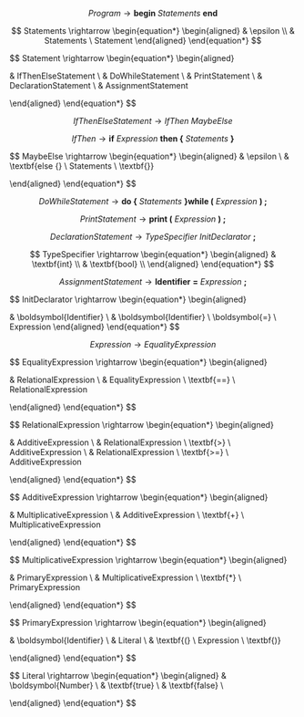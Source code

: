 $$ Program \rightarrow \textbf{begin} \ Statements \ \textbf{end}  $$

$$ Statements \rightarrow \begin{equation*} \begin{aligned}
& \epsilon \\
& Statements \  Statement
\end{aligned} \end{equation*}
$$

$$ Statement \rightarrow \begin{equation*} \begin{aligned}

& IfThenElseStatement \\
& DoWhileStatement \\
& PrintStatement \\
& DeclarationStatement \\
& AssignmentStatement

\end{aligned} \end{equation*}
$$

$$ IfThenElseStatement \rightarrow IfThen \ MaybeElse $$

$$ IfThen \rightarrow \textbf{if} \ Expression \ \textbf{then \{} \ Statements \ \textbf{\}} $$

$$ MaybeElse \rightarrow \begin{equation*} \begin{aligned}
& \epsilon \\
& \textbf{else \{} \ Statements \ \textbf{\}}

\end{aligned} \end{equation*}
$$

$$ DoWhileStatement \rightarrow \textbf{do \{} \ Statements \ \textbf{\} while (} \ Expression \ \textbf{) ;} $$

$$ PrintStatement \rightarrow \textbf{print (} \ Expression \ \textbf{) ;}  $$

$$ DeclarationStatement \rightarrow TypeSpecifier \ InitDeclarator \ \textbf{;} $$

$$ TypeSpecifier \rightarrow \begin{equation*} \begin{aligned}
& \textbf{int} \\
& \textbf{bool} \\
\end{aligned} \end{equation*}
$$

$$ AssignmentStatement \rightarrow \boldsymbol{Identifier} \ \boldsymbol{=} \ Expression \ \textbf{;} $$

$$ InitDeclarator \rightarrow \begin{equation*} \begin{aligned}

& \boldsymbol{Identifier} \\
& \boldsymbol{Identifier} \ \boldsymbol{=} \ Expression
\end{aligned} \end{equation*}
$$

$$ Expression \rightarrow EqualityExpression $$

$$ EqualityExpression \rightarrow \begin{equation*} \begin{aligned}

& RelationalExpression \\
& EqualityExpression \ \textbf{==} \ RelationalExpression

\end{aligned} \end{equation*}
$$

$$ RelationalExpression \rightarrow \begin{equation*} \begin{aligned}

& AdditiveExpression \\
& RelationalExpression \ \textbf{>} \ AdditiveExpression \\
& RelationalExpression \ \textbf{>=} \ AdditiveExpression

\end{aligned} \end{equation*}
$$

$$ AdditiveExpression \rightarrow \begin{equation*} \begin{aligned}

& MultiplicativeExpression \\
& AdditiveExpression \ \textbf{+} \ MultiplicativeExpression

\end{aligned} \end{equation*}
$$

$$ MultiplicativeExpression \rightarrow \begin{equation*} \begin{aligned}

& PrimaryExpression \\
& MultiplicativeExpression \ \textbf{*} \ PrimaryExpression

\end{aligned} \end{equation*}
$$

<!-- $$ EqualityExpression \rightarrow RelationalExpression \ EqualityExpression' $$

$$ EqualityExpression' \rightarrow \begin{equation*} \begin{aligned}
& \epsilon \\
& \textbf{==} \ RelationalExpression \ EqualityExpression'

\end{aligned} \end{equation*}
$$

$$ RelationalExpression \rightarrow AdditiveExpression \ RelationalExpression' $$

$$ RelationalExpression' \rightarrow \begin{equation*} \begin{aligned}

& \epsilon \\
& \textbf{>} \ AdditiveExpression \ RelationalExpression' \\
& \textbf{>=} \ AdditiveExpression \ RelationalExpression'

\end{aligned} \end{equation*}
$$

$$ AdditiveExpression \rightarrow \ MultiplicativeExpression \ AdditiveExpression' $$

$$ AdditiveExpression' \rightarrow \begin{equation*} \begin{aligned}

& \epsilon \\
& \textbf{+} \ MultiplicativeExpression \ AdditiveExpression'

\end{aligned} \end{equation*}
$$

$$ MultiplicativeExpression \rightarrow PrimaryExpression \ MultiplicativeExpression' $$

$$ MultiplicativeExpression' \rightarrow \begin{equation*} \begin{aligned}

& \epsilon \\
& \textbf{*} \ PrimaryExpression \ MultiplicativeExpression'

\end{aligned} \end{equation*}
$$ -->

$$ PrimaryExpression \rightarrow \begin{equation*} \begin{aligned}

& \boldsymbol{Identifier} \\
& Literal \\
& \textbf{(} \ Expression \ \textbf{)}

\end{aligned} \end{equation*}
$$

$$ Literal \rightarrow \begin{equation*} \begin{aligned}
& \boldsymbol{Number} \\
& \textbf{true} \\
& \textbf{false} \\

\end{aligned} \end{equation*}
$$

